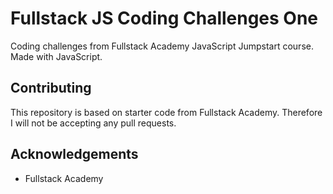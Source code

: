 # Fullstack JS Coding Challenges One
Coding challenges from Fullstack Academy JavaScript Jumpstart course. Made with JavaScript.

## Contributing
This repository is based on starter code from Fullstack Academy. Therefore I will not be accepting any pull requests.

## Acknowledgements
* Fullstack Academy
